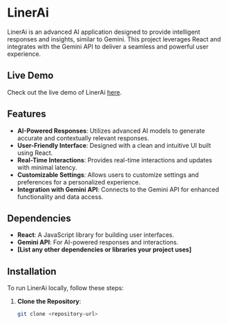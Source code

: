 # LinerAi

LinerAi is an advanced AI application designed to provide intelligent responses and insights, similar to Gemini. This project leverages React and integrates with the Gemini API to deliver a seamless and powerful user experience.

## Live Demo

Check out the live demo of LinerAi [here](https://your-live-demo-link.com).

## Features

- **AI-Powered Responses**: Utilizes advanced AI models to generate accurate and contextually relevant responses.
- **User-Friendly Interface**: Designed with a clean and intuitive UI built using React.
- **Real-Time Interactions**: Provides real-time interactions and updates with minimal latency.
- **Customizable Settings**: Allows users to customize settings and preferences for a personalized experience.
- **Integration with Gemini API**: Connects to the Gemini API for enhanced functionality and data access.

## Dependencies

- **React**: A JavaScript library for building user interfaces.
- **Gemini API**: For AI-powered responses and interactions.
- **[List any other dependencies or libraries your project uses]**

## Installation

To run LinerAi locally, follow these steps:

1. **Clone the Repository**:
   ```bash
   git clone <repository-url>

